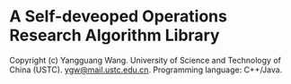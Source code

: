 # A Self-deveoped Operations Research Algorithm Library

Copyright (c) Yangguang Wang. 
University of Science and Technology of China (USTC).
ygw@mail.ustc.edu.cn.
Programming language: C++/Java.
